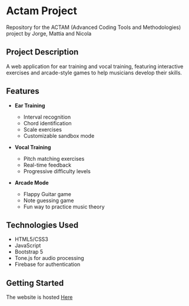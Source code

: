 # Actam Project
Repository for the ACTAM (Advanced Coding Tools and Methodologies) project by Jorge, Mattia and Nicola

## Project Description
A web application for ear training and vocal training, featuring interactive exercises and arcade-style games to help musicians develop their skills.

## Features
- **Ear Training**
  - Interval recognition
  - Chord identification 
  - Scale exercises
  - Customizable sandbox mode

- **Vocal Training**
  - Pitch matching exercises
  - Real-time feedback
  - Progressive difficulty levels

- **Arcade Mode**
  - Flappy Guitar game
  - Note guessing game
  - Fun way to practice music theory

## Technologies Used
- HTML5/CSS3
- JavaScript
- Bootstrap 5
- Tone.js for audio processing
- Firebase for authentication

## Getting Started
The website is hosted [Here](https://actam-project.vercel.app/)

